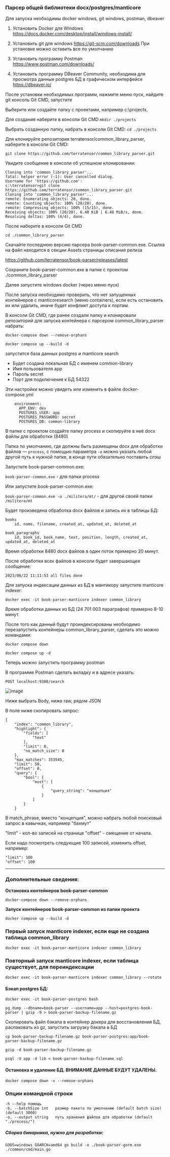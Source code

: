 ### Парсер общей библиотеки docx/postgres/manticore

Для запуска необходимы docker windows, git windows, postman, dbeaver

1. Установить Docker для Windows https://docs.docker.com/desktop/install/windows-install/

2. Установить git для windows https://git-scm.com/downloads При установке можно оставить все по умолчанию

3. Установить программу Postman https://www.postman.com/downloads/

4. Установить программу DBeaver Community, необходима для просмотра данные postgres БД в графическом интерфейсе
https://dbeaver.io/

После установки необходимых программ, нажмите меню пуск, найдите git консоль Git CMD, запустите

Выберите или создайте папку с проектами, например c:\projects,

Для создания наберите в консоли Git CMD `mkdir ./projects`

Выбрать созданную папку, набрать в консоли Git CMD: `cd ./projects`

Для клонируйте репозитория terratensor/common_library_parser, наберите в консоли Git CMD:

`git clone https://github.com/terratensor/common_library_parser.git`

Увидите сообщение в консоли об успешном клонировании:
```
Cloning into 'common_library_parser'...
fatal: helper error (-1): User cancelled dialog.
Username for 'https://github.com':
c:\terratensor>git clone https://github.com/terratensor/common_library_parser.git
Cloning into 'common_library_parser'...
remote: Enumerating objects: 20, done.
remote: Counting objects: 100% (20/20), done.
remote: Compressing objects: 100% (15/15), done.
Receiving objects: 100% (20/20), 6.48 KiB | 6.48 MiB/s, done.
Resolving deltas: 100% (4/4), done.
```

После наберите в консоли Git CMD

`cd ./common_library_parser`

Скачайте последнюю версию парсера book-parser-common.exe.
Ссылка на файл находится в секции Assets страницы описания релиза 

https://github.com/terratensor/book-parser/releases/latest

Сохраните book-parser-common.exe в папке с проектом ./common_library_parser

Далее запустите windows docker (через меню пуск)

После запуска необходимо проверить, что нет запущенных контейнеров с manticoresearch (меню containers), если есть остановить их или удалить, иначе будет конфликт доступа к портам.

В консоли Git CMD, где ранее создали папку и клонировали репозиторий для запуска контейнера с парсером common_library_parser набрать:

`docker-compose down --remove-orphans`

`docker compose up --build -d`

запустится база данных postgres и manticore search

- Будет создана локальная БД с именем common-library
- Имя пользователя app
- Пароль secret
- Порт для подключения к БД 54322

Эти настройки можно увидеть или изменить в файле docker-compose.yml
```
    environment:
      APP_ENV: dev
      POSTGRES_USER: app
      POSTGRES_PASSWORD: secret
      POSTGRES_DB: common-library
```

В папке с проектом создайте папку process и скопируйте в неё docx файлы для обработки (8480)

Папка по умолчанию, где должны быть размещены docx для обработки файлов — `process`, с помощью параметра `-o` можно указать любой другой путь к нужной папке, в конце пути обязательно поставить слэш

Запустите book-parser-common.exe:

`book-parser-common.exe` - для папки process

Или запустите book-parser-common.exe:

`book-parser-common.exe -o ./militera/mt/` - для другой своей папки `/militera/mt`

Будет произведена обработка docx файлов и запись их в таблицы БД:
```
books
    id, name, filename, created_at, updated_at, deleted_at

book_paragraphs
    id, book_id, book_name, text, position, length, created_at, updated_at, deleted_at 
```

Время обработки 8480 docx файлов в один поток примерно 20 минут.

После обработки всех файлов в консоли будет завершающее сообщение:

`2023/06/22 11:11:53 all files done`

Для запуска индексации данных из БД в мантикору запустите manticore indexer:

`docker exec -it book-parser-manticore indexer common_library`

Время обработки данных из БД (24 701 003 параграфов) примерно 8-10 минут.

После того как данный будут проиндексированы необходимо перезапустить контейнеры common_library_parser, сделать это можно командами:

`docker compose down`

`docker compose up -d`

Теперь можно запустить программу postman

В программе Postman сделать вкладку и в адресе указать:
```
POST localhost:9308/search
```
![image](https://github.com/audetv/book-parser/assets/129882753/aad0a4c2-e213-46ac-a615-4ac98a8a7f82)


Ниже выбрать Body, ниже raw, рядом JSON

В поле ниже скопировать запрос:

```
{
    "index": "common_library",
    "highlight": {
        "fields": [
            "text"
        ],
        "limit": 0,
        "no_match_size": 0
    },
    "max_matches": 353545,
    "limit": 50,
    "offset": 0,
    "query": {
        "bool": {
            "must": [
                {
                    "query_string": "концепция"
                }
            ]
        }
    }
```
В match_phrase, вместо "концепция", можно набрать любой поисковый запрос в кавычках, например "бахмут"

"limit" - кол-во записей на странице
"offset" - смещение от начала.

Если надо посмотреть следующие 100 записей, изменить offset, например:
```
"limit": 100
"offset": 100
```

--------------------------
### Дополнительные сведения:

**Остановка контейнеров book-parser-common**

`docker-compose down --remove-orphans`

**Запуск контейнеров book-parser-common из папки проекта** 

`docker compose up --build -d`

### Первый запуск manticore indexer, если еще не создана таблица common_library

```
docker exec -it book-parser-manticore indexer common_library
```

### Повторный запуск manticore indexer, если таблица существует, для переиндексации

```
docker exec -it book-parser-manticore indexer common_library --rotate
```

#### Бэкап postgres БД:
```
docker exec -it book-parser-postgres bash

pg_dump --dbname=book-parser --username=app --host=postgres-book-parser | gzip -9 > book-parser-backup-filename.gz
```

Скопировать файл бэкапа в контейнер докера для восстановления БД, распаковать из gz, запустить загрузку бэкапа в БД

```
cp book-parser-backup-filename.gz book-parser-postgres:app/book-parser-backup-filename.gz

gzip -d book-parser-backup-filename.gz

psql -U app -d lib < book-parser-backup-filename.sql
```

#### Остановка и удаление БД. ВНИМАНИЕ ДАННЫЕ БУДУТ УДАЛЕНЫ.

`docker compose down -v --remove-orphans`

### Опции командной строки

```
-h --help помощь
-b, --batchSize int   размер пакета по умолчанию (default batch size) (default 3000)
-o, --output string   путь хранения файлов для обработки (default "./process/")
```

##### Сборка бинарника, нужно для разработки:

`GOOS=windows GOARCH=amd64 go build -o ./book-parser-gorm.exe ./common/cmd/main.go`
